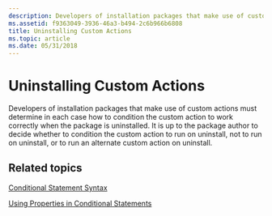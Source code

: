 ```yaml
---
description: Developers of installation packages that make use of custom actions must determine in each case how to condition the custom action to work correctly when the package is uninstalled.
ms.assetid: f9363049-3936-46a3-b494-2c6b966b6808
title: Uninstalling Custom Actions
ms.topic: article
ms.date: 05/31/2018
---
```


# Uninstalling Custom Actions

Developers of installation packages that make use of custom actions must determine in each case how to condition the custom action to work correctly when the package is uninstalled. It is up to the package author to decide whether to condition the custom action to run on uninstall, not to run on uninstall, or to run an alternate custom action on uninstall.

## Related topics

<dl> <dt>

[Conditional Statement Syntax](conditional-statement-syntax.md)
</dt> <dt>

[Using Properties in Conditional Statements](using-properties-in-conditional-statements.md)
</dt> </dl>

 

 



